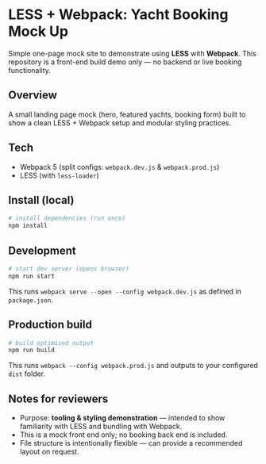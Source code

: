 # LESS + Webpack: Yacht Booking Mock Up

Simple one-page mock site to demonstrate using **LESS** with **Webpack**.
This repository is a front-end build demo only — no backend or live booking functionality.

## Overview

A small landing page mock (hero, featured yachts, booking form) built to show a clean LESS + Webpack setup and modular styling practices.

## Tech

- Webpack 5 (split configs: `webpack.dev.js` & `webpack.prod.js`)
- LESS (with `less-loader`)

## Install (local)

```bash
# install dependencies (run once)
npm install
```

## Development

```bash
# start dev server (opens browser)
npm run start
```

This runs `webpack serve --open --config webpack.dev.js` as defined in `package.json`.

## Production build

```bash
# build optimized output
npm run build
```

This runs `webpack --config webpack.prod.js` and outputs to your configured `dist` folder.

## Notes for reviewers

- Purpose: **tooling & styling demonstration** — intended to show familiarity with LESS and bundling with Webpack.
- This is a mock front end only; no booking back end is included.
- File structure is intentionally flexible — can provide a recommended layout on request.

